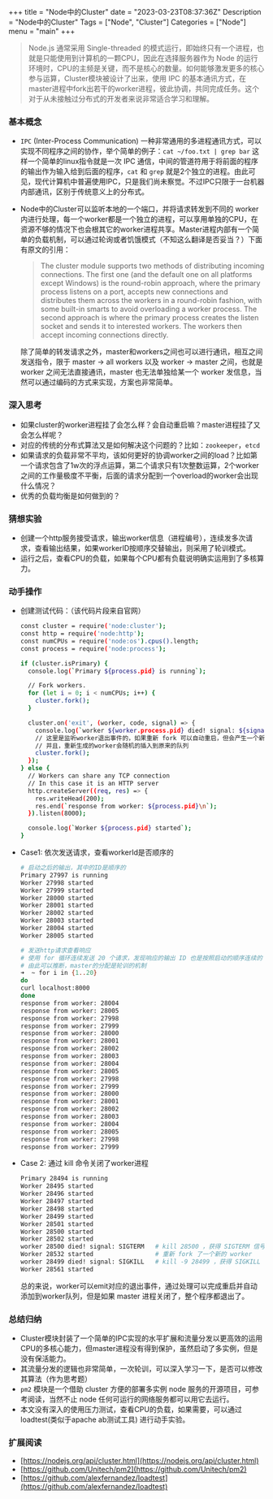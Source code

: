 +++
title = "Node中的Cluster"
date = "2023-03-23T08:37:36Z"
Description = "Node中的Cluster"
Tags = ["Node", "Cluster"]
Categories = ["Node"]
menu = "main"
+++

> Node.js 通常采用 Single-threaded 的模式运行，即始终只有一个进程，也就是只能使用到计算机的一颗CPU，因此在选择服务器作为 Node 的运行环境时，CPU的主频是关键，而不是核心的数量。如何能够激发更多的核心参与运算，Cluster模块被设计了出来，使用 IPC 的基本通讯方式，在master进程中fork出若干的worker进程，彼此协调，共同完成任务。这个对于从未接触过分布式的开发者来说非常适合学习和理解。
> 

### 基本概念

- `IPC` (Inter-Process Communication) 一种非常通用的多进程通讯方式，可以实现不同程序之间的协作，举个简单的例子：`cat ~/foo.txt | grep bar` 这样一个简单的linux指令就是一次 IPC 通信，中间的管道符用于将前面的程序的输出作为输入给到后面的程序，`cat`  和 `grep` 就是2个独立的进程。由此可见，现代计算机中普遍使用IPC，只是我们尚未察觉。不过IPC只限于一台机器内部通讯，区别于传统意义上的分布式。
- Node中的Cluster可以监听本地的一个端口，并将请求转发到不同的 worker 内进行处理，每一个worker都是一个独立的进程，可以享用单独的CPU，在资源不够的情况下也会根其它的worker进程共享。Master进程内部有一个简单的负载机制，可以通过轮询或者饥饿模式（不知这么翻译是否妥当？）下面有原文的引用：
    
    > The cluster module supports two methods of distributing incoming connections. The first one (and the default one on all platforms except Windows) is the round-robin approach, where the primary process listens on a port, accepts new connections and distributes them across the workers in a round-robin fashion, with some built-in smarts to avoid overloading a worker process. The second approach is where the primary process creates the listen socket and sends it to interested workers. The workers then accept incoming connections directly.
    > 
    
    除了简单的转发请求之外，master和workers之间也可以进行通讯，相互之间发送指令，限于 master → all workers 以及 worker → master 之间，也就是 worker 之间无法直接通讯，master 也无法单独给某一个 worker 发信息，当然可以通过编码的方式来实现，方案也非常简单。
    
<!--more-->
### 深入**思考**

- 如果cluster的worker进程挂了会怎么样？会自动重启嘛？master进程挂了又会怎么样呢？
- 对应的传统的分布式算法又是如何解决这个问题的？比如：`zookeeper`，`etcd`
- 如果请求的负载非常不平均，该如何更好的协调worker之间的load？比如第一个请求包含了1w次的浮点运算，第二个请求只有1次整数运算，2个worker之间的工作量极度不平衡，后面的请求分配到一个overload的worker会出现什么情况？
- 优秀的负载均衡是如何做到的？

### 猜想实验

- 创建一个http服务接受请求，输出worker信息（进程编号），连续发多次请求，查看输出结果，如果workerID按顺序交替输出，则采用了轮训模式。
- 运行之后，查看CPU的负载，如果每个CPU都有负载说明确实运用到了多核算力。

### 动手操作

- 创建测试代码：（该代码片段来自官网）
    
    ```bash
    const cluster = require('node:cluster');
    const http = require('node:http');
    const numCPUs = require('node:os').cpus().length;
    const process = require('node:process');
    
    if (cluster.isPrimary) {
      console.log(`Primary ${process.pid} is running`);
    
      // Fork workers.
      for (let i = 0; i < numCPUs; i++) {
        cluster.fork();
      }
    
      cluster.on('exit', (worker, code, signal) => {
        console.log(`worker ${worker.process.pid} died! signal: ${signal}`);
        // 这里是监听worker退出事件的，如果重新 fork 可以自动重启，但会产生一个新的 worker，而不是启动原来的
        // 并且，重新生成的worker会随机的插入到原来的队列
        cluster.fork();
      });
    } else {
      // Workers can share any TCP connection
      // In this case it is an HTTP server
      http.createServer((req, res) => {
        res.writeHead(200);
        res.end(`response from worker: ${process.pid}\n`);
      }).listen(8000);
    
      console.log(`Worker ${process.pid} started`);
    }
    ```
    
- Case1: 依次发送请求，查看workerId是否顺序的
    
    ```bash
    # 启动之后的输出，其中的ID是顺序的
    Primary 27997 is running
    Worker 27998 started
    Worker 27999 started
    Worker 28000 started
    Worker 28001 started
    Worker 28002 started
    Worker 28003 started
    Worker 28004 started
    Worker 28005 started
    
    # 发送http请求查看响应
    # 使用 for 循环连续发送 20 个请求，发现响应的输出 ID 也是按照启动的顺序连续的
    # 由此可以推断，master的分配是轮训的机制
    ➜  ~ for i in {1..20}
    do
    curl localhost:8000
    done
    response from worker: 28004
    response from worker: 28005
    response from worker: 27998
    response from worker: 27999
    response from worker: 28000
    response from worker: 28001
    response from worker: 28002
    response from worker: 28003
    response from worker: 28004
    response from worker: 28005
    response from worker: 27998
    response from worker: 27999
    response from worker: 28000
    response from worker: 28001
    response from worker: 28002
    response from worker: 28003
    response from worker: 28004
    response from worker: 28005
    response from worker: 27998
    response from worker: 27999
    ```
    
- Case 2: 通过 kill 命令关闭了worker进程
    
    ```bash
    Primary 28494 is running
    Worker 28495 started
    Worker 28496 started
    Worker 28497 started
    Worker 28498 started
    Worker 28499 started
    Worker 28501 started
    Worker 28500 started
    Worker 28502 started
    worker 28500 died! signal: SIGTERM   # kill 28500 ，获得 SIGTERM 信号
    Worker 28532 started                 # 重新 fork 了一个新的 worker
    worker 28499 died! signal: SIGKILL   # kill -9 28499 ，获得 SIGKILL 信号，强制退出
    Worker 28561 started
    ```
    
    总的来说，worker可以emit对应的退出事件，通过处理可以完成重启并自动添加到worker队列，但是如果 master 进程关闭了，整个程序都退出了。
    

### 总结归纳

- Cluster模块封装了一个简单的IPC实现的水平扩展和流量分发以更高效的运用CPU的多核心能力，但master进程没有得到保护，虽然启动了多实例，但是没有保活能力。
- 其流量分发的逻辑也非常简单，一次轮训，可以深入学习一下，是否可以修改其算法（作为思考题）
- `pm2` 模块是一个借助 cluster 方便的部署多实例 node 服务的开源项目，可参考阅读，当然不止 node 任何可运行的网络服务都可以用它去运行。
- 本文没有深入的使用压力测试，查看CPU的负载，如果需要，可以通过 loadtest(类似于apache ab测试工具) 进行动手实验。

### 扩展阅读

- [https://nodejs.org/api/cluster.html](https://nodejs.org/api/cluster.html)
- [https://github.com/Unitech/pm2](https://github.com/Unitech/pm2)
- [https://github.com/alexfernandez/loadtest](https://github.com/alexfernandez/loadtest)